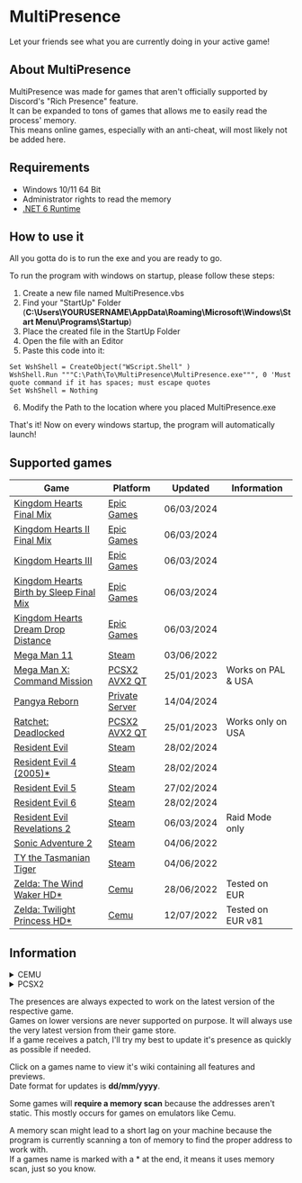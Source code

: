 

# MultiPresence
Let your friends see what you are currently doing in your active game!

## About MultiPresence
MultiPresence was made for games that aren't officially supported by Discord's "Rich Presence" feature.  
It can be expanded to tons of games that allows me to easily read the process' memory.  
This means online games, especially with an anti-cheat, will most likely not be added here.

## Requirements  
- Windows 10/11 64 Bit
- Administrator rights to read the memory
- [.NET 6 Runtime](https://dotnet.microsoft.com/en-us/download/dotnet/6.0)

## How to use it
All you gotta do is to run the exe and you are ready to go.    

To run the program with windows on startup, please follow these steps:

 1. Create a new file named MultiPresence.vbs
 2. Find your "StartUp" Folder (**C:\Users\YOURUSERNAME\AppData\Roaming\Microsoft\Windows\Start Menu\Programs\Startup**)
 3. Place the created file in the StartUp Folder
 4. Open the file with an Editor
 5. Paste this code into it:  
```
Set WshShell = CreateObject("WScript.Shell" )
WshShell.Run """C:\Path\To\MultiPresence\MultiPresence.exe""", 0 'Must quote command if it has spaces; must escape quotes
Set WshShell = Nothing
```
6. Modify the Path to the location where you placed MultiPresence.exe
 
 That's it! Now on every windows startup, the program will automatically launch!
 
## Supported games
|Game|Platform|Updated|Information|
|--|--|--|--|
|[Kingdom Hearts Final Mix](https://github.com/Dekirai/MultiPresence/wiki/Kingdom-Hearts-Final-Mix)|[Epic Games](https://store.epicgames.com/en-US/p/kingdom-hearts-hd-1-5-2-5-remix)|06/03/2024| |
|[Kingdom Hearts II Final Mix](https://github.com/Dekirai/MultiPresence/wiki/Kingdom-Hearts-II-Final-Mix)|[Epic Games](https://store.epicgames.com/en-US/p/kingdom-hearts-hd-1-5-2-5-remix)|06/03/2024| |
|[Kingdom Hearts III](https://github.com/Dekirai/MultiPresence/wiki/Kingdom-Hearts-III)|[Epic Games](https://store.epicgames.com/en-US/p/kingdom-hearts-iii)|06/03/2024| |
|[Kingdom Hearts Birth by Sleep Final Mix](https://github.com/Dekirai/MultiPresence/wiki/Kingdom-Hearts-Birth-by-Sleep-Final-Mix)|[Epic Games](https://store.epicgames.com/en-US/p/kingdom-hearts-hd-1-5-2-5-remix)|06/03/2024| |
|[Kingdom Hearts Dream Drop Distance](https://github.com/Dekirai/MultiPresence/wiki/Kingdom-Hearts-Dream-Drop-Distance)|[Epic Games](https://store.epicgames.com/en-US/p/kingdom-hearts-hd-2-8-final-chapter-prologue)|06/03/2024| |
|[Mega Man 11](https://github.com/Dekirai/MultiPresence/wiki/Mega-Man-11)|[Steam](https://store.steampowered.com/app/742300/Mega_Man_11/)|03/06/2022| |
|[Mega Man X: Command Mission](https://github.com/Dekirai/MultiPresence)|[PCSX2 AVX2 QT](https://wiki.pcsx2.net/Mega_Man_X:_Command_Mission)|25/01/2023|Works on PAL & USA|
|[Pangya Reborn](https://github.com/Dekirai/MultiPresence/wiki/Pangya-Reborn)|[Private Server](https://www.pangyareborn.com/)|14/04/2024| |
|[Ratchet: Deadlocked](https://github.com/Dekirai/MultiPresence)|[PCSX2 AVX2 QT](https://wiki.pcsx2.net/Ratchet:_Deadlocked)|25/01/2023|Works only on USA|
|[Resident Evil](https://github.com/Dekirai/MultiPresence/wiki/Resident-Evil)|[Steam](https://store.steampowered.com/app/304240/Resident_Evil/)|28/02/2024| |
|[Resident Evil 4 (2005)*](https://github.com/Dekirai/MultiPresence/wiki/Resident-Evil-4)|[Steam](https://store.steampowered.com/app/254700/Resident_Evil_4/)|28/02/2024| |
|[Resident Evil 5](https://github.com/Dekirai/MultiPresence/wiki/Resident-Evil-5)|[Steam](https://store.steampowered.com/app/21690/Resident_Evil_5/)|27/02/2024| |
|[Resident Evil 6](https://github.com/Dekirai/MultiPresence/wiki/Resident-Evil-6)|[Steam](https://store.steampowered.com/app/221040/Resident_Evil_6/)|28/02/2024| |
|[Resident Evil Revelations 2](https://github.com/Dekirai/MultiPresence/wiki/Resident-Evil-Revelations-2)|[Steam](https://store.steampowered.com/app/287290/Resident_Evil_Revelations_2/)|06/03/2024| Raid Mode only|
|[Sonic Adventure 2](https://github.com/Dekirai/MultiPresence/wiki/Sonic-Adventure-2)|[Steam](https://store.steampowered.com/app/213610/Sonic_Adventure_2/)|04/06/2022| |
|[TY the Tasmanian Tiger](https://github.com/Dekirai/MultiPresence/wiki/TY-the-Tasmanian-Tiger)|[Steam](https://store.steampowered.com/app/411960/TY_the_Tasmanian_Tiger/)|04/06/2022| |
|[Zelda: The Wind Waker HD*](https://github.com/Dekirai/MultiPresence/wiki/Zelda:-The-Wind-Waker-HD)|[Cemu](https://wiki.cemu.info/wiki/The_Legend_of_Zelda:_The_Wind_Waker_HD)|28/06/2022|Tested on EUR|
|[Zelda: Twilight Princess HD*](https://github.com/Dekirai/MultiPresence/wiki/Zelda:-Twilight-Princess-HD)|[Cemu](https://wiki.cemu.info/wiki/The_Legend_of_Zelda:_Twilight_Princess_HD)|12/07/2022|Tested on EUR v81|

## Information

<details>
<summary>CEMU</summary>
You have to disable the "Discord Presence" option found in Options -> General settings.<br />
</details>
<details>
<summary>PCSX2</summary>
MultiPresence trys to fetch the current game from the Window title, so make sure it has access to it.<br />
You have to disable the "Discord Presence" option found in Settings -> Interface<br />
You have to disable the "Render to Separate Window" option found in Settings -> Interface<br />
</details>

The presences are always expected to work on the latest version of the respective game.  
Games on lower versions are never supported on purpose. It will always use the very latest version from their game store.  
If a game receives a patch, I'll try my best to update it's presence as quickly as possible if needed.       

Click on a games name to view it's wiki containing all features and previews.  
Date format for updates is **dd/mm/yyyy**.   

Some games will **require a memory scan** because the addresses aren't static. This mostly occurs for games on emulators like Cemu.    

A memory scan might lead to a short lag on your machine because the program is currently scanning a ton of memory to find the proper address to work with.  
If a games name is marked with a * at the end, it means it uses memory scan, just so you know.
